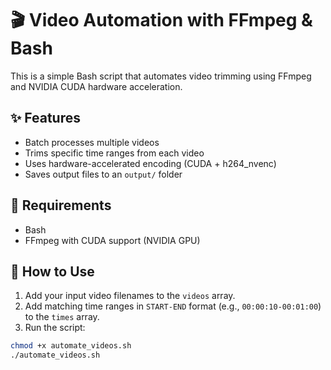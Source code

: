 # 🎬 Video Automation with FFmpeg & Bash

This is a simple Bash script that automates video trimming using FFmpeg and NVIDIA CUDA hardware acceleration.

## ✨ Features
- Batch processes multiple videos
- Trims specific time ranges from each video
- Uses hardware-accelerated encoding (CUDA + h264_nvenc)
- Saves output files to an `output/` folder

## 🧰 Requirements
- Bash
- FFmpeg with CUDA support (NVIDIA GPU)

## 🔧 How to Use

1. Add your input video filenames to the `videos` array.
2. Add matching time ranges in `START-END` format (e.g., `00:00:10-00:01:00`) to the `times` array.
3. Run the script:

```bash
chmod +x automate_videos.sh
./automate_videos.sh
